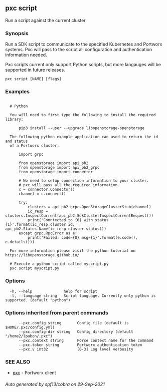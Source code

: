 ## pxc script

Run a script against the current cluster

### Synopsis


Run a SDK script to communicate to the specified Kubernetes and Portworx systems.
Pxc will pass to the script all configuration and authentication information needed.

Pxc scripts current only support Python scripts, but more langauges will be supported
in future releases.



```
pxc script [NAME] [flags]
```

### Examples

```

  # Python

  You will need to first type the following to install the required library:

      pip3 install --user --upgrade libopenstorage-openstorage

  The following python example application can used to return the id and status
  of a Portworx cluster:

      import grpc

      from openstorage import api_pb2
      from openstorage import api_pb2_grpc
      from openstorage import connector

      # No need to setup connection information to your cluster.
      # pxc will pass all the required information.
      c = connector.Connector()
      channel = c.connect()

      try:
          clusters = api_pb2_grpc.OpenStorageClusterStub(channel)
          ic_resp = clusters.InspectCurrent(api_pb2.SdkClusterInspectCurrentRequest())
          print('Conntected to {0} with status {1}'.format(ic_resp.cluster.id, api_pb2.Status.Name(ic_resp.cluster.status)))
      except grpc.RpcError as e:
          print('Failed: code={0} msg={1}'.format(e.code(), e.details()))

  For more information please visit the python tutorial on https://libopenstorage.github.io/

  # Execute a python script called myscript.py
  pxc script myscript.py
```

### Options

```
  -h, --help              help for script
  -l, --language string   Script language. Currently only python is supported. (default "python")
```

### Options inherited from parent commands

```
      --pxc.config string       Config file (default is $HOME/.pxc/config.yml)
      --pxc.config-dir string   Config directory (default "/home2/lpabon/.pxc")
      --pxc.context string      Force context name for the command
      --pxc.token string        Portworx authentication token
      --pxc.v int32             [0-3] Log level verbosity
```

### SEE ALSO

* [pxc](pxc.md)	 - Portworx client

###### Auto generated by spf13/cobra on 29-Sep-2021
